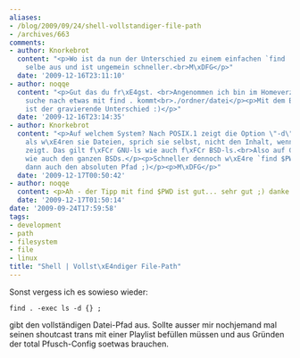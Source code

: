 ```yaml
---
aliases:
- /blog/2009/09/24/shell-vollstandiger-file-path
- /archives/663
comments:
- author: Knorkebrot
  content: "<p>Wo ist da nun der Unterschied zu einem einfachen `find .`? Gibt das
    selbe aus und ist ungemein schneller.<br>M\xDFG</p>"
  date: '2009-12-16T23:11:10'
- author: noqqe
  content: "<p>Gut das du fr\xE4gst. <br>Angenommen ich bin im Homeverzeichnis und
    suche nach etwas mit find . kommt<br>./ordner/datei</p><p>Mit dem Befehl allerdings:<br>/home/user/ordner/datei</p><p>Das
    ist der gravierende Unterschied :)</p>"
  date: '2009-12-16T23:14:35'
- author: Knorkebrot
  content: "<p>Auf welchem System? Nach POSIX.1 zeigt die Option \"-d\" Verzeichnisse
    als w\xE4ren sie Dateien, sprich sie selbst, nicht den Inhalt, wenn man auf sie
    zeigt. Das gilt f\xFCr GNU-ls wie auch f\xFCr BSD-ls.<br>Also auf GNU/Linux, MacOSX,
    wie auch den ganzen BSDs.</p><p>Schneller dennoch w\xE4re `find $PWD`, das gibt
    dann auch den absoluten Pfad ;)</p><p>M\xDFG</p>"
  date: '2009-12-17T00:50:42'
- author: noqqe
  content: <p>Ah - der Tipp mit find $PWD ist gut... sehr gut ;) danke!</p>
  date: '2009-12-17T01:50:14'
date: '2009-09-24T17:59:58'
tags:
- development
- path
- filesystem
- file
- linux
title: "Shell | Vollst\xE4ndiger File-Path"
---
```


Sonst vergess ich es sowieso wieder:

```
find . -exec ls -d {} ;
```

gibt den vollständigen Datei-Pfad aus.  Sollte ausser mir nochjemand mal
seinen shoutcast trans mit einer Playlist befüllen müssen und aus Gründen
der total Pfusch-Config soetwas brauchen.